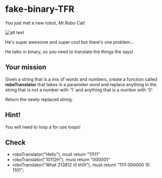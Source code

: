 # fake-binary-TFR
You just met a new robot, Mr.Robo Cat! 

![alt text](https://s-media-cache-ak0.pinimg.com/236x/0a/cb/6e/0acb6e78b88b9488227c5905215c574f.jpg)

He's super awesome and super cool but there's one problem...

He talks in binary, so you need to translate the things the says!

## Your mission
Given a string that is a mix of words and numbers, create a function called **roboTranslator** that takes in a parameter *word* and replace anything in the string that is not a number with '1' and anything that is a number with '0'. 

Return the newly replaced string.

## Hint!
You will need to loop a for use loops!

## Check
 - roboTranslator("Hello"), must return "11111"
 - roboTranslator("10112H"), must return "000001"
 - roboTranslator("What 213812 i0 th0t"), must return "1111 000000 10 1101";


